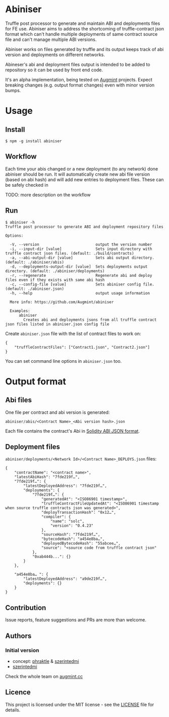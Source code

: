 # Abiniser

Truffle post processor to generate and maintain ABI and deployments files for FE use. Abiniser aims to address the shortcoming of truffle-contract json format which can't handle multiple deployments of same contract source file and can't manage multiple ABI versions.

Abiniser works on files generated by truffle and its output keeps track of abi version and deployments on different networks.

Abineser's abi and deployment files output is intended to be added to repository so it can be used by front end code.

It's an alpha implementation, being tested on [Augmint](https://github.com/Augmint) projects. Expect breaking changes (e.g. output format changes) even with minor version bumps.

# Usage

## Install

```
$ npm -g install abiniser
```

## Workflow

Each time your abis changed or a new deployment (to any network) done abiniser should be run. It will automatically create new abi file version (based on abi hash) and will add new entries to deployment files.
These can be safely checked in

TODO: more description on the workflow

## Run

```
$ abiniser -h
Truffle post processor to generate ABI and deployment repository files

Options:

  -V, --version                         output the version number
  -i, --input-dir [value]               Sets input directory with truffle contract json files. (default: ./build/contracts)
  -a, --abi-output-dir [value]          Sets abi output directory. (default: ./abiniser/abis)
  -d, --deployments-output-dir [value]  Sets deployments output directory. (default: ./abiniser/deployments)
  -r, --regenerate                      Regenerate abi and deploy files even if they exists with same abi hash
  -c, --config-file [value]             Sets abiniser config file. (default: ./abiniser.json)
  -h, --help                            output usage information

  More info: https://github.com/Augmint/abiniser

  Examples:
      abiniser
        Creates abi and deployments jsons from all truffle contract json files listed in abiniser.json config file
```

Create `abiniser.json` file with the list of contract files to work on:

```
{
    "truffleContractFiles": ["Contract1.json", "Contract2.json"]
}
```

You can set command line options in `abiniser.json` too.

# Output format

## Abi files

One file per contract and abi version is generated:

`abiniser/abis/<Contract Name>_<Abi version hash>.json`

Each file contains the contract's Abi in [Solidity ABI JSON format](https://solidity.readthedocs.io/en/develop/abi-spec.html#abi-json).

## Deployment files

`abiniser/deployments/<Network Id>/<Contract Name>_DEPLOYS.json` files:

```
{
    "contractName": "<contract name>",
    "latestAbiHash": "7fde219f…",
    "7fde219f…": {
        "latestDeployedAddress": "7fde219f…",
        "deployments": {
            "7fde219f…": {
                "generatedAt": "<ISO86901 timestamp>",
                "truffleContractFileUpdatedAt": "<ISO86901 timestamp when source truffle contracts json was generated>",
                "deployTransactionHash": "0x12…",
                "compiler": {
                    "name": "solc",
                    "version": "0.4.23"
                },
                "sourceHash": "7fde219f…",
                "bytecodeHash": "a454e8ba…",
                "deployedBytecodeHash": "55abcee…",
                "source": "<source code from truffle contract json"
            },
            "0xab444b...": {}
        }
    },

    "a454e8ba… ": {
        "latestDeployedAddress": "a9de219f…",
        "deployments": {}
    }
}
```

## Contribution

Issue reports, feature suggestions and PRs are more than welcome.

## Authors

### Initial version

*   concept: [phraktle](https://github.com/phraktle) & [szerintedmi](https://github.com/szerintedmi)
*   [szerintedmi](https://github.com/szerintedmi)

Check the whole team on [augmint.cc](http://www.augmint.cc)

## Licence

This project is licensed under the MIT license - see the [LICENSE](LICENSE) file for details.
